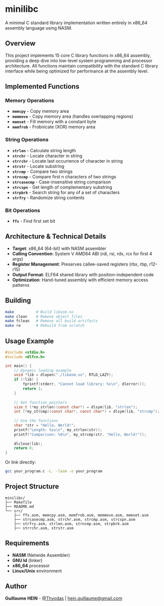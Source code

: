 # minilibc

A minimal C standard library implementation written entirely in x86_64 assembly language using NASM.

## Overview

This project implements 15 core C library functions in x86_64 assembly, providing a deep dive into low-level system programming and processor architecture. All functions maintain compatibility with the standard C library interface while being optimized for performance at the assembly level.

## Implemented Functions

### Memory Operations
- **`memcpy`** - Copy memory area
- **`memmove`** - Copy memory area (handles overlapping regions)
- **`memset`** - Fill memory with a constant byte
- **`memfrob`** - Frobnicate (XOR) memory area

### String Operations
- **`strlen`** - Calculate string length
- **`strchr`** - Locate character in string
- **`strrchr`** - Locate last occurrence of character in string
- **`strstr`** - Locate substring
- **`strcmp`** - Compare two strings
- **`strncmp`** - Compare first n characters of two strings
- **`strcasecmp`** - Case-insensitive string comparison
- **`strcspn`** - Get length of complementary substring
- **`strpbrk`** - Search string for any of a set of characters
- **`strfry`** - Randomize string contents

### Bit Operations
- **`ffs`** - Find first set bit

## Architecture & Technical Details

- **Target**: x86_64 (64-bit) with NASM assembler
- **Calling Convention**: System V AMD64 ABI (rdi, rsi, rdx, rcx for first 4 args)
- **Register Management**: Preserves callee-saved registers (rbx, rbp, r12-r15)
- **Output Format**: ELF64 shared library with position-independent code
- **Optimization**: Hand-tuned assembly with efficient memory access patterns

## Building

```bash
make          # Build libasm.so
make clean    # Remove object files
make fclean   # Remove all build artifacts
make re       # Rebuild from scratch
```

## Usage Example

```c
#include <stdio.h>
#include <dlfcn.h>

int main() {
    // Dynamic loading example
    void *lib = dlopen("./libasm.so", RTLD_LAZY);
    if (!lib) {
        fprintf(stderr, "Cannot load library: %s\n", dlerror());
        return 1;
    }
    
    // Get function pointers
    size_t (*my_strlen)(const char*) = dlsym(lib, "strlen");
    int (*my_strcmp)(const char*, const char*) = dlsym(lib, "strcmp");
    
    // Use the functions
    char *str = "Hello, World!";
    printf("Length: %zu\n", my_strlen(str));
    printf("Comparison: %d\n", my_strcmp(str, "Hello, World!"));
    
    dlclose(lib);
    return 0;
}
```

Or link directly:
```bash
gcc your_program.c -L. -lasm -o your_program
```

## Project Structure

```
minilibc/
├── Makefile
├── README.md
└── src/
    ├── ffs.asm, memcpy.asm, memfrob.asm, memmove.asm, memset.asm
    ├── strcasecmp.asm, strchr.asm, strcmp.asm, strcspn.asm
    ├── strfry.asm, strlen.asm, strncmp.asm, strpbrk.asm
    ├── strrchr.asm, strstr.asm
```

## Requirements

- **NASM** (Netwide Assembler)
- **GNU ld** (linker) 
- **x86_64** processor
- **Linux/Unix** environment

## Author

**Guillaume HEIN** - [@Thyodas](https://github.com/Thyodas) | hein.guillaume@gmail.com
